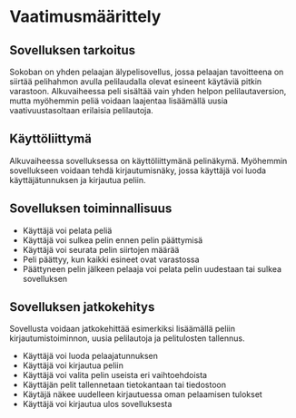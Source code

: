 # Vaatimusmäärittely

## Sovelluksen tarkoitus

Sokoban on yhden pelaajan älypelisovellus, jossa pelaajan tavoitteena on siirtää pelihahmon avulla pelilaudalla olevat esineent käytäviä pitkin varastoon. Alkuvaiheessa peli sisältää vain yhden helpon pelilautaversion, mutta myöhemmin peliä voidaan laajentaa lisäämällä uusia vaativuustasoltaan erilaisia pelilautoja. 

## Käyttöliittymä
Alkuvaiheessa sovelluksessa on käyttöliittymänä pelinäkymä. Myöhemmin sovellukseen voidaan tehdä kirjautumisnäky, jossa käyttäjä voi luoda käyttäjätunnuksen ja kirjautua peliin.

## Sovelluksen toiminnallisuus
- Käyttäjä voi pelata peliä 
- Käyttäjä voi sulkea pelin ennen pelin päättymisä
- Käyttäjä voi seurata pelin siirtojen määrää
- Peli päättyy, kun kaikki esineet ovat varastossa
- Päättyneen pelin jälkeen pelaaja voi pelata pelin uudestaan tai sulkea sovelluksen

## Sovelluksen jatkokehitys
Sovellusta voidaan jatkokehittää esimerkiksi lisäämällä peliin kirjautumistoiminnon, uusia pelilautoja ja pelitulosten tallennus.
- Käyttäjä voi luoda pelaajatunnuksen
- Käyttäjä voi kirjautua peliin
- Käyttäjä voi valita pelin useista eri vaihtoehdoista
- Käyttäjän pelit tallennetaan tietokantaan tai tiedostoon
- Käytäjä näkee uudelleen kirjautuessa oman pelaamisen tulokset
- Käyttäjä voi kirjautua ulos sovelluksesta








